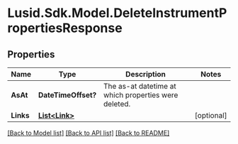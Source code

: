 
# Lusid.Sdk.Model.DeleteInstrumentPropertiesResponse

## Properties

Name | Type | Description | Notes
------------ | ------------- | ------------- | -------------
**AsAt** | **DateTimeOffset?** | The as-at datetime at which properties were deleted. | 
**Links** | [**List&lt;Link&gt;**](Link.md) |  | [optional] 

[[Back to Model list]](../README.md#documentation-for-models)
[[Back to API list]](../README.md#documentation-for-api-endpoints)
[[Back to README]](../README.md)

